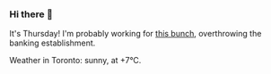 ### Hi there :wave:

It's Thursday! I'm probably working for [this bunch](https://github.com/kohofinancial), overthrowing the banking establishment.

Weather in Toronto: sunny, at +7°C.

